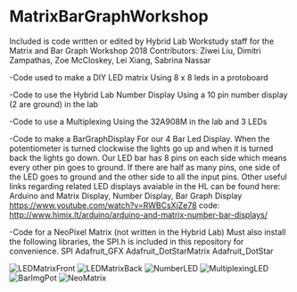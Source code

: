 # MatrixBarGraphWorkshop
Included is code written or edited by Hybrid Lab Workstudy staff for the Matrix and Bar Graph Workshop 2018
Contributors: Ziwei Liu, Dimitri Zampathas, Zoe McCloskey, Lei Xiang, Sabrina Nassar

-Code used to make a DIY LED matrix 
Using 8 x 8 leds in a protoboard

-Code to use the Hybrid Lab Number Display
Using a 10 pin number display (2 are ground) in the lab

-Code to use a Multiplexing 
Using the 32A908M in the lab and 3 LEDs

-Code to make a BarGraphDisplay 
For our 4 Bar Led Display. When the potentiometer is turned clockwise the lights go up and when it is turned back the lights go down. Our LED bar has 8 pins on each side which means every other pin goes to ground. If there are half as many pins, one side of the LED goes to ground and the other side to all the input pins. 
Other useful links regarding related LED displays avaiable in the HL can be found here: 
Arduino and Matrix Display, Number Display, Bar Graph Display
https://www.youtube.com/watch?v=RWBCsXjZe78
code: http://www.himix.lt/arduino/arduino-and-matrix-number-bar-displays/

-Code for a NeoPixel Matrix (not written in the Hybrid Lab) Must also install the following libraries, the SPI.h is included in this repository for convenience. 
SPI
Adafruit_GFX
Adafruit_DotStarMatrix
Adafruit_DotStar



![LEDMatrixFront](LEDMatrixFront.jpg)
![LEDMatrixBack](LEDMatrixBack.jpg)
![NumberLED](numberLED.jpg)
![MultiplexingLED](MultiplexingLED.jpg)
![BarImgPot](BarImgPot.jpg)
![NeoMatrix](NeoMatrix.jpg)


